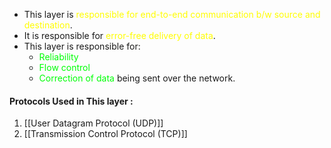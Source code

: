 - This layer is <span style="color:#fffd01">responsible for end-to-end communication b/w source and destination</span>.
- It is responsible for <span style="color:#fffd01">error-free delivery of data</span>.
- This layer is responsible for:
	- <span style="color:#01ff07">Reliability</span>
	- <span style="color:#01ff07">Flow control</span>
	- <span style="color:#01ff07">Correction of data</span> being sent over the network.

#### Protocols Used in This layer :

1. [[User Datagram Protocol (UDP)]]
2. [[Transmission Control Protocol (TCP)]]